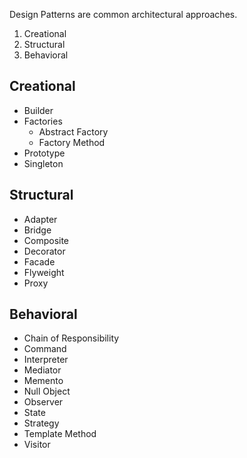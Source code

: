 
Design Patterns are common architectural approaches.



1. Creational
2. Structural
3. Behavioral 





## Creational

- Builder
- Factories
	- Abstract Factory
	- Factory Method
- Prototype
- Singleton


## Structural

- Adapter
- Bridge
- Composite
- Decorator
- Facade
- Flyweight
- Proxy


## Behavioral

- Chain of Responsibility
- Command
- Interpreter
- Mediator
- Memento
- Null Object
- Observer
- State
- Strategy
- Template Method
- Visitor

